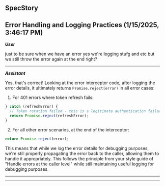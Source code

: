 ## SpecStory

## Error Handling and Logging Practices (1/15/2025, 3:46:17 PM)

_**User**_

just to be sure when we have an error yes we're logging stufg and etc but we still throw the error again at the end right?

---

_**Assistant**_

Yes, that's correct! Looking at the error interceptor code, after logging the error details, it ultimately returns `Promise.reject(error)` in all error cases:

1. For 401 errors where token refresh fails:
```typescript:utils/api.ts
} catch (refreshError) {
  // Token rotation failed - this is a legitimate authentication failure
  return Promise.reject(refreshError);
}
```

2. For all other error scenarios, at the end of the interceptor:
```typescript:utils/api.ts
return Promise.reject(error);
```

This means that while we log the error details for debugging purposes, we're still properly propagating the error back to the caller, allowing them to handle it appropriately. This follows the principle from your style guide of "Handle errors at the caller level" while still maintaining useful logging for debugging purposes.

---



---

